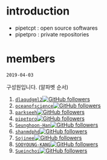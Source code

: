 # introduction

- pipetcpt : open source softwares
- pipetpro : private repositories

# members

`2019-04-03`

구성원입니다. (알파벳 순서)

1. [`dlaqudgml2`![GitHub followers](https://img.shields.io/github/followers/dlaqudgml2.svg?label=Follow&style=social)](https://github.com/dlaqudgml2) 
1. [`oceanofscience`![GitHub followers](https://img.shields.io/github/followers/oceanofscience.svg?label=Follow&style=social)](https://github.com/oceanofscience)
1. [`parkseeh`![GitHub followers](https://img.shields.io/github/followers/parkseeh.svg?label=Follow&style=social)](https://github.com/parkseeh)
1. [`pipetpro`![GitHub followers](https://img.shields.io/github/followers/pipetpro.svg?label=Follow&style=social)](https://github.com/pipetpro)
1. [`Seunghoon-Han`![GitHub followers](https://img.shields.io/github/followers/Seunghoon-Han.svg?label=Follow&style=social)](https://github.com/Seunghoon-Han)
1. [`shanmdphd`![GitHub followers](https://img.shields.io/github/followers/shanmdphd.svg?label=Follow&style=social)](https://github.com/shanmdphd) 
1. [`Sojinee`![GitHub followers](https://img.shields.io/github/followers/Sojinee.svg?label=Follow&style=social)](https://github.com/Sojinee)
1. [`SOOYOUNG-KANG`![GitHub followers](https://img.shields.io/github/followers/SOOYOUNG-KANG.svg?label=Follow&style=social)](https://github.com/SOOYOUNG-KANG)
1. [`Sueinchoi`![GitHub followers](https://img.shields.io/github/followers/Sueinchoi.svg?label=Follow&style=social)](https://github.com/Sueinchoi)

